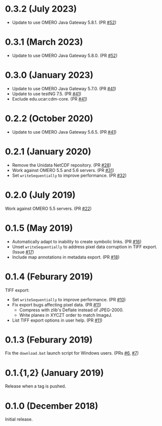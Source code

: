 # 0.3.2 (July 2023)

- Update to use OMERO Java Gateway 5.8.1. (PR [\#52](https://github.com/ome/omero-downloader/pull/53))

# 0.3.1 (March 2023)

- Update to use OMERO Java Gateway 5.8.0. (PR [\#52](https://github.com/ome/omero-downloader/pull/52))

# 0.3.0 (January 2023)

- Update to use OMERO Java Gateway 5.7.0. (PR [\#41](https://github.com/ome/omero-downloader/pull/49))
- Update to use testNG 7.5. (PR [\#41](https://github.com/ome/omero-downloader/pull/49))
- Exclude edu.ucar:cdm-core. (PR [\#41](https://github.com/ome/omero-downloader/pull/49))


# 0.2.2 (October 2020)

- Update to use OMERO Java Gateway 5.6.5. (PR [\#41](https://github.com/ome/omero-downloader/pull/41))

# 0.2.1 (January 2020)

- Remove the Unidata NetCDF repository. (PR [\#28](https://github.com/ome/omero-downloader/pull/28))
- Work against OMERO 5.5 and 5.6 servers. (PR [\#31](https://github.com/ome/omero-downloader/pull/31))
- Set `writeSequentially` to improve performance. (PR [\#32](https://github.com/ome/omero-downloader/pull/32))

# 0.2.0 (July 2019)

Work against OMERO 5.5 servers.
(PR [\#22](https://github.com/ome/omero-downloader/pull/22))


# 0.1.5 (May 2019)

- Automatically adapt to inability to create symbolic links.
  (PR [\#16](https://github.com/ome/omero-downloader/pull/16))
- Unset `writeSequentially` to address pixel data corruption in TIFF
  export. (Issue
  [\#17](https://github.com/ome/omero-downloader/issues/17))
- Include map annotations in metadata export.
  (PR [\#18](https://github.com/ome/omero-downloader/pull/18))


# 0.1.4 (Feburary 2019)

TIFF export:

- Set `writeSequentially` to improve performance.
  (PR [\#10](https://github.com/ome/omero-downloader/pull/10))
- Fix export bugs affecting pixel data.
  (PR [\#11](https://github.com/ome/omero-downloader/pull/11))
    - Compress with zlib's Deflate instead of JPEG-2000.
    - Write planes in XYCZT order to match ImageJ.
- List TIFF export options in user help.
  (PR [\#11](https://github.com/ome/omero-downloader/pull/11))


# 0.1.3 (Feburary 2019)

Fix the `download.bat` launch script for Windows users.
(PRs [\#6](https://github.com/ome/omero-downloader/pull/6),
[\#7](https://github.com/ome/omero-downloader/pull/7))


# 0.1.{1,2} (January 2019)

Release when a tag is pushed.


# 0.1.0 (December 2018)

Initial release.
